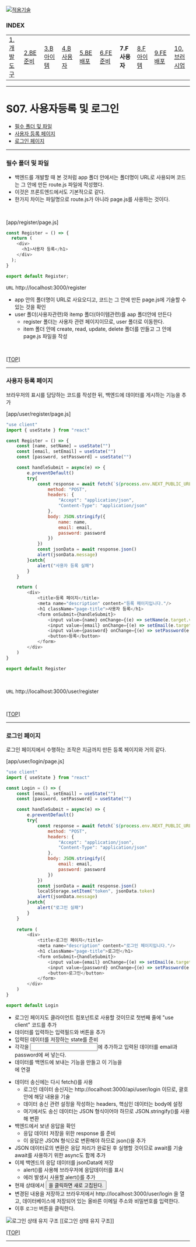 [nextjs15]: readme.md
[![적용기술](https://skillicons.dev/icons?i=pr,nextjs,ts,react,vercel)][nextjs15]
 
### INDEX

<table>
  <tr>
    <td><a href="small_01.md">1.개발도구   </a></td>
    <td><a href="small_02.md">2.BE준비    </a></td>
    <td><a href="small_03.md">3.B아이템   </a></td>
    <td><a href="small_04.md">4.B사용자   </a></td>
    <td><a href="small_05.md">5.BE배포    </a></td>
    <td><a href="small_06.md">6.FE준비    </a></td>
    <td><b href="small_07.md">7.F사용자   </b></td>
    <td><a href="small_08.md">8.F아이템   </a></td>
    <td><a href="small_09.md">9.FE배포    </a></td>
    <td><a href="small_10.md">10.브러시업  </a></td>
  </tr>
</table>

---
# S07. 사용자등록 및 로그인
- [필수 폴더 및 파일](#필수-폴더-및-파일)
- [사용자 등록 페이지](#사용자-등록-페이지)
- [로그인 페이지](#로그인-페이지)

---
### 필수 폴더 및 파일

- 백엔드를 개발할 때 본 것처럼 app 폴더 안에서는 폴더명이 URL로 사용되며 코드는 그 안에 만든 route.js 파일에 작성했다. 
- 이것은 프론트엔드에서도 기본적으로 같다. 
- 한가지 차이는 파일명으로 route.js가 아니라 page.js를 사용하는 것이다. 
<br/>

[app/register/page.js]
```js
const Register = () => {
  return (
    <div>
      <h1>사용자 등록</h1>
    </div>
  );
}

export default Register;
```

`URL` http://localhost:3000/register


- app 안의 폴더명이 URL로 사요오디고, 코드는 그 안에 만든 page.js에 기술할 수 있는 것을 확인
- user 폴더(사용자관련)와 itemp 폴더(아이템관련)를 aap 폴더안에 만든다
  - register 폴더는 사용자 관련 페이지이므로, user 폴더로 이동한다.
  - item 폴더 안에 create, read, update, delete 폴더를 만들고 그 안에 page.js 파일을 작성 

<br/>

[[TOP]](#index)

---
### 사용자 등록 페이지

브라우저의 표시를 담당하는 코드를 작성한 뒤, 백엔드에 데이터를 게시하는 기능을 추가 <br/>

[app/user/register/page.js]
```js
"use client" 
import { useState } from "react"

const Register = () => {
    const [name, setName] = useState("") 
    const [email, setEmail] = useState("")
    const [password, setPassword] = useState("")

    const handleSubmit = async(e) => {
        e.preventDefault()  
        try{
            const response = await fetch(`${process.env.NEXT_PUBLIC_URL}/api/user/register`, {
                method: "POST",
                headers: { 
                    "Accept": "application/json", 
                    "Content-Type": "application/json"
                },
                body: JSON.stringify({ 
                    name: name,
                    email: email,
                    password: password
                })
            }) 
            const jsonData = await response.json() 
            alert(jsonData.message) 
        }catch{
            alert("사용자 등록 실패") 
        }
    }

    return (
        <div>
            <title>등록 페이지</title>     
            <meta name="description" content="등록 페이지입니다."/>
            <h1 className="page-title">사용자 등록</h1>
            <form onSubmit={handleSubmit}>
                <input value={name} onChange={(e) => setName(e.target.value)} type="text" name="name" placeholder="이름" required/> 
                <input value={email} onChange={(e) => setEmail(e.target.value)} type="text" name="email" placeholder="메일 주소" required/>
                <input value={password} onChange={(e) => setPassword(e.target.value)} type="text" name="password" placeholder="비밀번호" required/>
                <button>등록</button>
            </form> 
        </div>
    )
}

export default Register
```
<br/>

`URL` http://localhost:3000/user/register 



<br/>

[[TOP]](#index)

---
### 로그인 페이지

로그인 페이지에서 수행하는 조작은 지금까지 만든 등록 페이지와 거의 같다. <br/>

[app/user/login/page.js]
```js
"use client"
import { useState } from "react"

const Login = () => {
    const [email, setEmail] = useState("") 
    const [password, setPassword] = useState("")

    const handleSubmit = async(e) => {
        e.preventDefault()
        try{
            const response = await fetch(`${process.env.NEXT_PUBLIC_URL}/api/user/login`, {
                method: "POST",
                headers: { 
                    "Accept": "application/json", 
                    "Content-Type": "application/json"
                },
                body: JSON.stringify({
                    email: email,
                    password: password
                })
            })
            const jsonData = await response.json() 
            localStorage.setItem("token", jsonData.token) 
            alert(jsonData.message) 
        }catch{
            alert("로그인 실패")
        }
    }
    
    return (
        <div>
            <title>로그인 페이지</title>     
            <meta name="description" content="로그인 페이지입니다."/>
            <h1 className="page-title">로그인</h1>
            <form onSubmit={handleSubmit}>
                <input value={email} onChange={(e) => setEmail(e.target.value)} type="text" name="email" placeholder="메일 주소" required/>
                <input value={password} onChange={(e) => setPassword(e.target.value)} type="text" name="password" placeholder="비밀번호" required/>
                <button>로그인</button>
            </form>
        </div>
    )
}

export default Login
```

- 로그인 페이지도 클라이언트 컴포넌트로 사용할 것이므로 첫번째 줄에 "use client" 코드를 추가
- 데이터를 입력하는 입력필드와 버튼을 추가
- 입력된 데이터를 저장하는 state를 준비
- 각각을 <input>에 추가하고 입력된 데이터를 email과 password에 써 넣는다. 
- 데이터를 백엔드에 보내는 기능을 만들고 이 기능을 <form>에 연결
- 데이터 송신에는 다시 fetch()를 사용
  - 로그인 데이터 송신지는 http://localhost:3000/api/user/login 이므로, 괄호안에 해당 내용을 기술
  - 데이터 송신 관련 설정을 작성하는 headers, 핵심인 데이터는 body에 설정
  - 여기에서도 송신 데이터는 JSON 형식이어야 하므로 JSON.stringify()를 사용해 변환
- 백엔드에서 보낸 응답을 확인
  - 응답 데이터 저장을 위한 response 를 준비
  - 이 응답은 JSON 형식으로 변환해야 하므로 json()을 추가
- JSON 데이터로의 변환은 응답 처리가 완료된 후 실행할 것이므로 await를 기술 <br/>
  await를 사용하기 위한 async도 함께 추가
- 이제 백엔드의 응답 데이터를 jsonData에 저장
  - alert()를 사용해 브라우저에 응답데이터를 표시
  - 에러 발생시 사용할 alert()를 추가
- 현재 상태에서 <button>을 클릭하면 새로 고칩된다.
- 변경된 내용을 저장하고 브라우저에서 http://localhost:3000/user/login 을 열고, 데이터베이스에 저장되어 있는 올바른 이메일 주소와 비밀번호를 입력한다.
- 이후 `로그인` 버튼을 클릭한다.

![로그인 상태 유지 구조](./images/s07_login_process.png)
[[로그인 상태 유지 구조]]
<br/>

[[TOP]](#index)

---
